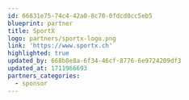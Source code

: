 ```yaml
---
id: 66831e75-74c4-42a0-8c70-0fdcd0cc5eb5
blueprint: partner
title: SportX
logo: partners/sportx-logo.png
link: 'https://www.sportx.ch'
highlighted: true
updated_by: 668b8e8a-6f34-46cf-8776-6e9724209df3
updated_at: 1711966693
partners_categories:
  - sponsor
---
```

